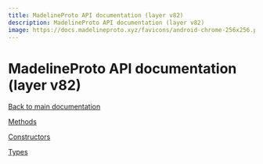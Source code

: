 ```yaml
---
title: MadelineProto API documentation (layer v82)
description: MadelineProto API documentation (layer v82)
image: https://docs.madelineproto.xyz/favicons/android-chrome-256x256.png
---
```

# MadelineProto API documentation (layer v82)  

[Back to main documentation](..)  


[Methods](methods/)

[Constructors](constructors/)

[Types](types/)